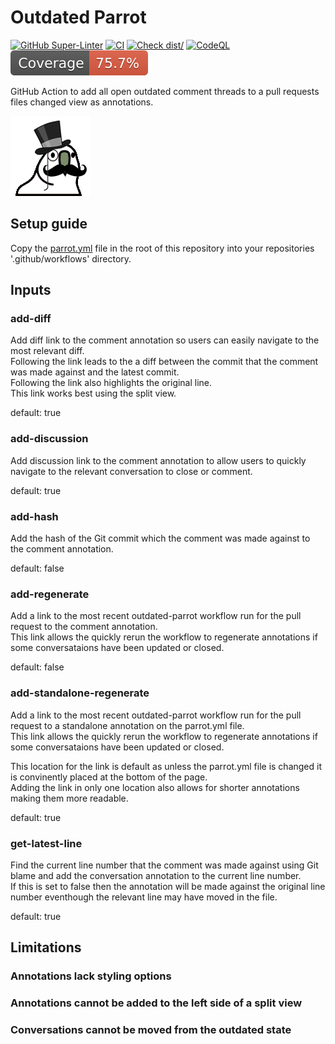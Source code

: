 # Outdated Parrot

[![GitHub Super-Linter](https://github.com/actions/typescript-action/actions/workflows/linter.yml/badge.svg)](https://github.com/IRHayfield/outdated-parrot/actions/workflows/linter.yml?query=branch%3Amain)
[![CI](https://github.com/actions/typescript-action/actions/workflows/ci.yml/badge.svg)](https://github.com/IRHayfield/outdated-parrot/actions/workflows/ci.yml?query=branch%3Amain)
[![Check dist/](https://github.com/actions/typescript-action/actions/workflows/check-dist.yml/badge.svg)](https://github.com/IRHayfield/outdated-parrot/actions/workflows/check-dist.yml?query=branch%3Amain)
[![CodeQL](https://github.com/actions/typescript-action/actions/workflows/codeql-analysis.yml/badge.svg)](https://github.com/IRHayfield/outdated-parrot/actions/workflows/codeql-analysis.yml?query=branch%3Amain)
![Coverage](./badges/coverage.svg)

GitHub Action to add all open outdated comment threads to a pull requests files
changed view as annotations.

[![gentleman parrot](./images/gentlemanparrot.gif)](https://cultofthepartyparrot.com/)

## Setup guide

Copy the [parrot.yml](./parrot.yml) file in the root of this repository into
your repositories '.github/workflows' directory.

## Inputs

### add-diff

Add diff link to the comment annotation so users can easily navigate to the most
relevant diff.  
Following the link leads to the a diff between the commit that the comment was
made against and the latest commit.  
Following the link also highlights the original line.  
This link works best using the split view.

default: true

### add-discussion

Add discussion link to the comment annotation to allow users to quickly navigate
to the relevant conversation to close or comment.

default: true

### add-hash

Add the hash of the Git commit which the comment was made against to the comment
annotation.

default: false

### add-regenerate

Add a link to the most recent outdated-parrot workflow run for the pull request
to the comment annotation.  
This link allows the quickly rerun the workflow to regenerate annotations if
some conversataions have been updated or closed.

default: false

### add-standalone-regenerate

Add a link to the most recent outdated-parrot workflow run for the pull request
to a standalone annotation on the parrot.yml file.  
This link allows the quickly rerun the workflow to regenerate annotations if
some conversataions have been updated or closed.

This location for the link is default as unless the parrot.yml file is changed
it is convinently placed at the bottom of the page.  
Adding the link in only one location also allows for shorter annotations making
them more readable.

default: true

### get-latest-line

Find the current line number that the comment was made against using Git blame
and add the conversation annotation to the current line number.  
If this is set to false then the annotation will be made against the original
line number eventhough the relevant line may have moved in the file.

default: true

## Limitations

### Annotations lack styling options

### Annotations cannot be added to the left side of a split view

### Conversations cannot be moved from the outdated state
